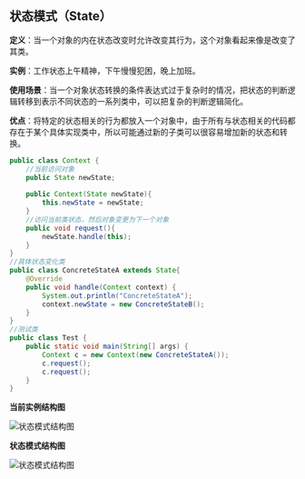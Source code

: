 ## 状态模式（State）

**定义**：当一个对象的内在状态改变时允许改变其行为，这个对象看起来像是改变了其类。

**实例**：工作状态上午精神，下午慢慢犯困，晚上加班。

**使用场景**：当一个对象状态转换的条件表达式过于复杂时的情况，把状态的判断逻辑转移到表示不同状态的一系列类中，可以把复杂的判断逻辑简化。

**优点**：将特定的状态相关的行为都放入一个对象中，由于所有与状态相关的代码都存在于某个具体实现类中，所以可能通过新的子类可以很容易增加新的状态和转换。

```java
public class Context {
	//当前访问对象
	public State newState;
	
	public Context(State newState){
		this.newState = newState;
	}
	//访问当前类状态，然后对象变更为下一个对象
	public void request(){
		newState.handle(this);
	}
}
//具体状态变化类
public class ConcreteStateA extends State{
	@Override
	public void handle(Context context) {
		System.out.println("ConcreteStateA");
		context.newState = new ConcreteStateB();
	}
}
//测试类
public class Test {
	public static void main(String[] args) {
		Context c = new Context(new ConcreteStateA());
		c.request();
		c.request();
	}
}
```

**当前实例结构图**

![状态模式结构图](https://github.com/xuxh0622/learn-designpattern/blob/master/image/nstate.png)

**状态模式结构图**

![状态模式结构图](https://github.com/xuxh0622/learn-designpattern/blob/master/image/nbasestate.png)